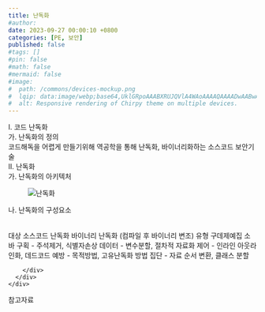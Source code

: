 ```yaml
---
title: 난독화
#author: 
date: 2023-09-27 00:00:10 +0800
categories: [PE, 보안]
published: false
#tags: []
#pin: false
#math: false
#mermaid: false
#image:
#  path: /commons/devices-mockup.png
#  lqip: data:image/webp;base64,UklGRpoAAABXRUJQVlA4WAoAAAAQAAAADwAABwAAQUxQSDIAAAARL0AmbZurmr57yyIiqE8oiG0bejIYEQTgqiDA9vqnsUSI6H+oAERp2HZ65qP/VIAWAFZQOCBCAAAA8AEAnQEqEAAIAAVAfCWkAALp8sF8rgRgAP7o9FDvMCkMde9PK7euH5M1m6VWoDXf2FkP3BqV0ZYbO6NA/VFIAAAA
#  alt: Responsive rendering of Chirpy theme on multiple devices.
---
```


<div class="post-wrap">
  <div class="para">
    <div class="para-title">
      I. 코드 난독화
    </div>
    <div class="para-cntnt">
      <div class="para">
        <div class="para-title">
          가. 난독화의 정의
        </div>
        <div class="para-cntnt">
            코드해독을 어렵게 만들기위해 역공학을 통해 난독화, 바이너리화하는 소스코드 보안기술
        </div>
      </div>
    </div>
  </div>
  
  <div class="para">
    <div class="para-title">
      II. 난독화
    </div>
    <div class="para-cntnt">
      <div class="para">
        <div class="para-title">
          가. 난독화의 아키텍처
        </div>
        <div class="para-cntnt">
          <figure class="post-figure">
            <img src="/assets/img/posts/난독화.png" alt="난독화">
<!--            <figcaption>Source: Unveiling the Metaverse: Exploring Emerging Trends, Multifaceted Perspectives, and Future Challenges</figcaption>-->
          </figure>
        </div>
      </div>
      <div class="para">
        <div class="para-title">
          나. 난독화의 구성요소
        </div>
        <div class="para-cntnt">
          <table class="post-table">
          </table>
          대상
  소스코드 난독화
  바이너리 난독화 (컴파일 후 바이너리 변조)
유형 구데제예집 소바
  구획 - 주석제거, 식별자손상 
  데이터 - 변수분할, 절차적 자료화      
  제어 - 인라인 아웃라인화, 데드코드        
  예방 - 목적방법, 고유난독화 방법       
  집단 - 자료 순서 변환, 클래스 분할     

        </div>
      </div>
    </div>
  </div>

  <div class="refr-wrap">
    <div class="refr-title">
        참고자료
    </div>
    <ol class="refr-list">
    <!--    <li>(나현식, 최대선) <a target="_blank" href="https://scienceon.kisti.re.kr/commons/util/originalView.do?cn=JAKO202225948430499&oCn=JAKO202225948430499&dbt=JAKO&journal=NJOU00291864">메타버스 보안 위협 요소 및 대응 방안 검토</a></li>-->
    <!--    <li>(M. Uddin, S. Manickam, H. Ullah, M. Obaidat and A. Dandoush) <a target="_blank" href="https://ieeexplore.ieee.org/abstract/document/10138386">Unveiling the Metaverse: Exploring Emerging Trends, Multifaceted Perspectives, and Future Challenges</a></li>-->
    </ol>
  </div>
</div>
